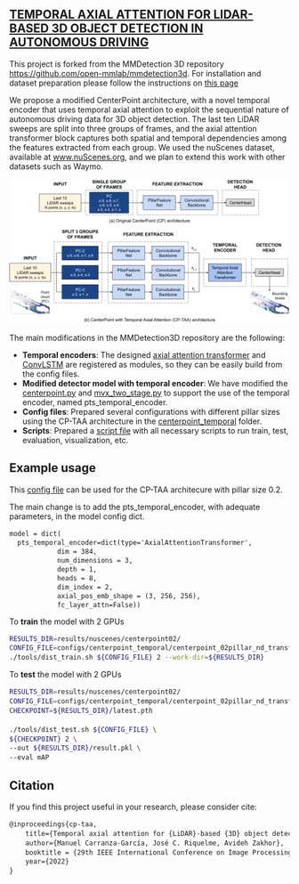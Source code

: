 ## [TEMPORAL AXIAL ATTENTION FOR LIDAR-BASED 3D OBJECT DETECTION IN AUTONOMOUS DRIVING](http://www-video.eecs.berkeley.edu/papers/cgmanuel/ICIP_2022_Manuel__Copy_.pdf)

This project is forked from the MMDetection 3D repository https://github.com/open-mmlab/mmdetection3d.
For installation and dataset preparation please follow the instructions on [this page](README_mmdet3d.md)

We propose a modified CenterPoint architecture, with a novel temporal encoder  that uses temporal
axial attention to exploit the sequential nature of autonomous driving data for 3D object detection. The last ten LiDAR sweeps are split into three groups of frames, and the axial attention transformer block captures both spatial and temporal dependencies among the features extracted from each group.
We used the nuScenes dataset, available at www.nuScenes.org, and we plan to extend this work with other datasets such as Waymo.

![Architecture](resources/arch.png)

The main modifications in the MMDetection3D repository are the following:

- **Temporal encoders**: The designed [axial attention transformer](mmdet3d/models/temporal_encoders/axial_attention_transformer.py) and [ConvLSTM](mmdet3d/models/temporal_encoders/convlstm.py) are registered as modules, so they can be easily build from the config files.
- **Modified detector model with temporal encoder**: We have modified the [centerpoint.py](mmdet3d/models/detectors/centerpoint.py) and [mvx_two_stage.py](mmdet3d/models/detectors/mvx_two_stage.py) to support the use of the temporal encoder, named pts_temporal_encoder.
- **Config files**: Prepared several configurations with different pillar sizes using the CP-TAA architecture in the [centerpoint_temporal](configs/centerpoint_temporal) folder.
- **Scripts**: Prepared a [script file](scripts/nuscenes_scripts.sh) with all necessary scripts to run train, test, evaluation, visualization, etc.


## Example usage
This [config file](configs/centerpoint_temporal/centerpoint_02pillar_nd_transformer_second_secfpn_4x8_cyclic_20e_nus.py) can be used for the CP-TAA architecure with pillar size 0.2. 

The main change is to add the pts_temporal_encoder, with adequate parameters, in the model config dict.

```
model = dict(
  pts_temporal_encoder=dict(type='AxialAttentionTransformer',
            dim = 384,
            num_dimensions = 3,
            depth = 1,
            heads = 8,
            dim_index = 2,
            axial_pos_emb_shape = (3, 256, 256),
            fc_layer_attn=False))
```

To **train** the model with 2 GPUs

```bash
RESULTS_DIR=results/nuscenes/centerpoint02/
CONFIG_FILE=configs/centerpoint_temporal/centerpoint_02pillar_nd_transformer_second_secfpn_4x8_cyclic_20e_nus.py
./tools/dist_train.sh ${CONFIG_FILE} 2 --work-dir=${RESULTS_DIR}
```

To **test** the model with 2 GPUs

```bash
RESULTS_DIR=results/nuscenes/centerpoint02/
CONFIG_FILE=configs/centerpoint_temporal/centerpoint_02pillar_nd_transformer_second_secfpn_4x8_cyclic_20e_nus.py
CHECKPOINT=${RESULTS_DIR}/latest.pth

./tools/dist_test.sh ${CONFIG_FILE} \
${CHECKPOINT} 2 \
--out ${RESULTS_DIR}/result.pkl \
--eval mAP 
```


## Citation

If you find this project useful in your research, please consider cite:

```latex
@inproceedings{cp-taa,
    title={Temporal axial attention for {LiDAR}-based {3D} object detection in autonomous driving},
    author={Manuel Carranza-García, José C. Riquelme, Avideh Zakhor},
    booktitle = {29th IEEE International Conference on Image Processing (IEEE ICIP)},
    year={2022}
}
```



